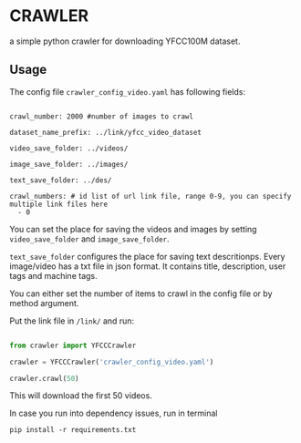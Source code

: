 CRAWLER
=======

a simple python crawler for downloading YFCC100M dataset.


## Usage

The config file `crawler_config_video.yaml` has following fields:

```

crawl_number: 2000 #number of images to crawl

dataset_name_prefix: ../link/yfcc_video_dataset

video_save_folder: ../videos/

image_save_folder: ../images/

text_save_folder: ../des/

crawl_numbers: # id list of url link file, range 0-9, you can specify multiple link files here
  - 0

```

You can set the place for saving the videos and images by setting `video_save_folder` and `image_save_folder`.

`text_save_folder` configures the place for saving text descritionps. Every image/video has a txt file in json format. It contains title, description, user tags and machine tags.

You can either set the number of items to crawl in the config file or by method argument.

Put the link file in `/link/` and run:

```Python

from crawler import YFCCCrawler

crawler = YFCCCrawler('crawler_config_video.yaml')

crawler.crawl(50)

```

This will download the first 50 videos.

In case you run into dependency issues, run in terminal
 
```
pip install -r requirements.txt
```
